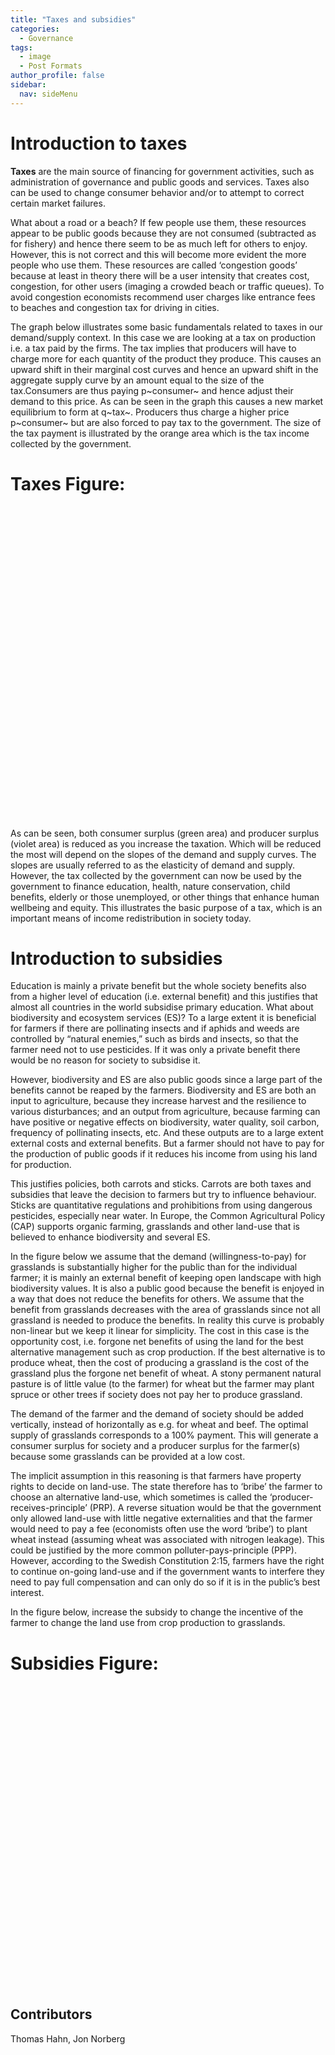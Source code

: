 ```yaml
---
title: "Taxes and subsidies"
categories:
  - Governance
tags:
  - image
  - Post Formats
author_profile: false
sidebar:
  nav: sideMenu
---
```


# Introduction to taxes

**Taxes** are the main source of financing for government activities, such as administration of governance and public goods and services. Taxes also can be used to change consumer behavior and/or to attempt to correct certain market failures.

What about a road or a beach? If few people use them, these resources appear to be public goods because they are not consumed (subtracted as for fishery) and hence there seem to be as much left for others to enjoy. However, this is not correct and this will become more evident the more people who use them. These resources are called ‘congestion goods’ because at least in theory there will be a user intensity that creates cost, congestion, for other users (imaging a crowded beach or traffic queues). To avoid congestion economists recommend user charges like entrance fees to beaches and congestion tax for driving in cities.

The graph below illustrates some basic fundamentals related to taxes in our demand/supply context. In this case we are looking at a tax on production i.e. a tax paid by the firms. The tax implies that producers will have to charge more for each quantity of the product they produce. This causes an upward shift in their marginal cost curves and hence an upward shift in the aggregate supply curve by an amount equal to the size of the tax.Consumers are thus paying p~consumer~ and hence adjust their demand to this price. As can be seen in the graph this causes a new market equilibrium to form at q~tax~. Producers thus charge a higher price p~consumer~ but are also forced to pay tax to the government. The size of the tax payment is illustrated by the orange area which is the tax income collected by the government.

# Taxes Figure:

<div id="boxTax"></div>


As can be seen, both consumer surplus (green area) and producer surplus (violet area) is reduced as you increase the taxation. Which will be reduced the most will depend on the slopes of the demand and supply curves. The slopes are usually referred to as the elasticity of demand and supply. However, the tax collected by the government can now be used by the government to finance education, health, nature conservation, child benefits, elderly or those unemployed, or other things that enhance human wellbeing and equity. This illustrates the basic purpose of a tax, which is an important means of income redistribution in society today.




# Introduction to subsidies

Education is mainly a private benefit but the whole society benefits also from a higher level of education (i.e. external benefit) and this justifies that almost all countries in the world subsidise primary education. What about biodiversity and ecosystem services (ES)? To a large extent it is beneficial for farmers if there are pollinating insects and if aphids and weeds are controlled by “natural enemies,” such as birds and insects, so that the farmer need not to use pesticides. If it was only a private benefit there would be no reason for society to subsidise it.

However, biodiversity and ES are also public goods since a large part of the benefits cannot be reaped by the farmers. Biodiversity and ES are both an input to agriculture, because they increase harvest and the resilience to various disturbances; and an output from agriculture, because farming can have positive or negative effects on biodiversity, water quality, soil carbon, frequency of pollinating insects, etc. And these outputs are to a large extent external costs and external benefits. But a farmer should not have to pay for the production of public goods if it reduces his income from using his land for production.

This justifies policies, both carrots and sticks. Carrots are both taxes and subsidies that leave the decision to farmers but try to influence behaviour. Sticks are quantitative regulations and prohibitions from using dangerous pesticides, especially near water.  In Europe, the Common Agricultural Policy (CAP) supports organic farming, grasslands and other land-use that is believed to enhance biodiversity and several ES.

In the figure below we assume that the demand (willingness-to-pay) for grasslands is substantially higher for the public than for the individual farmer; it is mainly an external benefit of keeping open landscape with high biodiversity values. It is also a public good because the benefit is enjoyed in a way that does not reduce the benefits for others. We assume that the benefit from grasslands decreases with the area of grasslands since not all grassland is needed to produce the benefits. In reality this curve is probably non-linear but we keep it linear for simplicity. The cost in this case is the opportunity cost, i.e. forgone net benefits of using the land for the best alternative management such as crop production. If the best alternative is to produce wheat, then the cost of producing a grassland is the cost of the grassland plus the forgone net benefit of wheat. A stony permanent natural pasture is of little value (to the farmer) for wheat but the farmer may plant spruce or other trees if society does not pay her to produce grassland.

The demand of the farmer and the demand of society should be added vertically, instead of horizontally as e.g. for wheat and beef. The optimal supply of grasslands corresponds to a 100% payment. This will generate a consumer surplus for society and a producer surplus for the farmer(s) because some grasslands can be provided at a low cost.

The implicit assumption in this reasoning is that farmers have property rights to decide on land-use. The state therefore has to ‘bribe’ the farmer to choose an alternative land-use, which sometimes is called the ‘producer-receives-principle’ (PRP). A reverse situation would be that the government only allowed land-use with little negative externalities and that the farmer would need to pay a fee (economists often use the word ‘bribe’) to plant wheat instead (assuming wheat was associated with nitrogen leakage). This could be justified by the more common polluter-pays-principle (PPP). However, according to the Swedish Constitution 2:15, farmers have the right to continue on-going land-use and if the government wants to interfere they need to pay full compensation and can only do so if it is in the public’s best interest.

In the figure below, increase the subsidy to change the incentive of the farmer to change the land use from crop production to grasslands.


# Subsidies Figure:

<div id="boxSub"></div>


## Contributors

Thomas Hahn, Jon Norberg

<style>
#boxTax {
    width:700px;
    height:500px;
    margin: 0 4em 1em 0;
    float: left;
}
#boxSub {
    width:700px;
    height:500px;
    margin: 0 4em 1em 0;
    float: left;
}
  .JXGtext {
    background-color:transparent;
    font-family: Arial, Helvetica, Geneva;
    font-size:11px;
    padding:0px;
    margin:0px;
  }
</style>

<script src="https://jsxgraph.uni-bayreuth.de/distrib/jsxgraphcore.js"></script>
<script>
JXG.Options.axis.ticks.majorHeight = 40; // removes larger grid
JXG.Options.axis.ticks.drawLabels = false;
JXG.Options.axis.ticks.insertTicks = false;
JXG.Options.axis.lastArrow = false;
var b = JXG.JSXGraph.initBoard('boxTax', {boundingbox: [-0.2, 1.1, 1.1, -0.2], axis: true,showNavigation:false,showCopyright:false});

    u = b.createElement('slider', [
        [0.0, -0.05],
        [1.0, -0.05],
        [0, 0, 1]
    ], {
        name: '&epsilon;',
        strokeColor: 'black',
        fillColor: 'black'
    });
    ut = b.createElement('text', [0.5, -0.1, "Tax"], {
        fixed: true
    });




//The value of s is"+s.Value().toFixed(2)

//var checkbox = b.create('checkbox', [0.25, 0.5, 'Change Y'], {});

    var chk = b.create('text', [0.01,-0.1,
            '<input type="checkbox" id="showU" onchange="toggleUpper()" unchecked/>  Welfare benefit<br/>'
                               ],{strokeColor:'#1f78b4'});

    var upperVisible = true;
    var toggleUpper = function() {
            upperVisible = !upperVisible;
        if (upperVisible==true) {
            h.setProperty({fillOpacity:0.5});
            h.setProperty({strokeColor:false});
        }
        else
        {
            h.setProperty({fillOpacity:1});
            h.setProperty({strokeColor:true});
        }
        };

var q=2
var col1='silver'
var col2='grey'
var polygonColor='#1f78b4'
var helperColor=false//'#888888'//false
var helperLabel=false
var slideFactor=1.5
var taxRevCol='#ff7f00'
var prodSurCol='#6a3d9a'
var conSurCol='#b2df8a'
var welfOpac=0.5




var p1 = b.create('point',[0,1],{size:1,strokeColor:col1,fillColor:col1,withLabel:false});
var p2 = b.create('point',[1,0],{size:1,strokeColor:col1,fillColor:col1,withLabel:false});
var p3 = b.create('point',[1,1],{size:1,strokeColor:col1,fillColor:col1,withLabel:false});
var p4 = b.create('point',[0,0.3],{size:1,strokeColor:col1,fillColor:col1,withLabel:false});
var q1 = b.create('point',[0.6,0.3],{size:5,fillColor:'red', name:'Demand', labelColor:col2,face:'+',label:{strokeColor:'red'}});
var q2 = b.create('point',[0.6,0.6],{size:5,fillColor:'blue',strokeColor:'blue', name:'Supply',face:'+',label:{strokeColor:'blue'}});

var p4TS = b.create('point',[function(){ return (p4.X());},function(){ return (p4.Y()*(1+slideFactor*u.Value()));}],{size:0,strokeColor:col1,fillColor:col1,withLabel:false});
var p3TS = b.create('point',[function(){ return (p3.X());},function(){ return (p3.Y()*(1+slideFactor*u.Value()));}],{size:0,strokeColor:col1,fillColor:col1,withLabel:false});
var q2TS = b.create('point',[function(){ return (q2.X());},function(){ return (q2.Y()*(1+slideFactor*u.Value()));}],{size:0,strokeColor:col1,fillColor:col1,withLabel:false});


var Demand = b.create('curve', JXG.Math.Numerics.bezier([p1,q1,q1,p2]),{strokecolor:'red', strokeWidth:3});
var Supply = b.create('curve', JXG.Math.Numerics.bezier([p3,q2,q2,p4]),{strokecolor:'blue', strokeWidth:3});
var SupplyTS = b.create('curve', JXG.Math.Numerics.bezier([p3TS,q2TS,q2TS,p4TS]),{strokecolor:'blue', strokeWidth:2, dash:2});


var SD = b.create('intersection', [Supply, Demand, 0],{size:3,strokeColor:false,fillColor:helperColor,withLabel:helperLabel,name:'SD'});
var SD0 = b.create('point',[function(){ return (SD.X());},0],{name:'Q_{no tax}',size:3,withLabel:false});
var SDY = b.create('point',[0,function(){ return (SD.Y());}],{size:3,strokeColor:false,fillColor:helperColor,withLabel:helperLabel,name:'SDY'});
var SD0S=b.create('segment',[SD,SDY],{strokeColor:helperColor,dash:2})

var SDTS = b.create('intersection', [SupplyTS, Demand, 0],{size:3,strokeColor:false,fillColor:helperColor,withLabel:helperLabel,name:'SDTS'});
var SDTS0=b.create('point',[function(){ return (SDTS.X());},0],{size:3,strokeColor:false,fillColor:helperColor,withLabel:true,name:'q_{produced}'});
var QstarLine=b.create('segment',[SDTS,SDTS0],{strokeColor:helperColor,dash:2})
var pProd=b.create('intersection',[QstarLine,Supply],{size:3,strokeColor:false,fillColor:helperColor,withLabel:helperLabel,name:'pProd'});
var pProd0=b.create('point',[0,function(){ return (pProd.Y());}],{size:3,strokeColor:false,fillColor:helperColor,withLabel:helperLabel,name:'pProd0'});
var pProdS=b.create('segment',[pProd,pProd0],{strokeColor:helperColor,dash:2})

var XYZ=b.create('intersection',[SD0S,QstarLine],{size:3,strokeColor:false,fillColor:helperColor,withLabel:helperLabel,name:'XYZ'});

var Pstar=b.create('point',[0,function(){ return (SDTS.Y());}],{size:3,strokeColor:false,fillColor:helperColor,withLabel:true,name:'P_{consumer}'});
var PstarLine=b.create('segment',[Pstar,SDTS],{strokeColor:helperColor,dash:2})

var helpLine=b.create('line',[SD,SD0],{strokeColor:helperColor,dash:2})
var SDTSh = b.create('intersection', [SupplyTS, helpLine, 0],{size:3,strokeColor:false,fillColor:helperColor,withLabel:helperLabel,name:'SDTSh'});
var Int2 = b.create('intersection', [SupplyTS, SD0S, 0],{size:3,strokeColor:false,fillColor:helperColor,withLabel:helperLabel,name:'Int2'});


var h = b.create('polygon', [SD, SDTS, SDTSh,SD],{name:'h',size:3,fillcolor:polygonColor, strokeColor:false,withLabel:helperLabel, fillOpacity:0.5});
var d = b.create('polygon', [SD, XYZ, SDTS,SD],{name:'d',size:3,fillcolor:polygonColor, strokeColor:false,withLabel:helperLabel, fillOpacity:0.5});
var e = b.create('polygon', [SD, XYZ, pProd],{name:'e',size:3,fillcolor:polygonColor, strokeColor:false,withLabel:helperLabel, fillOpacity:0.5});
var conSur = b.create('polygon', [SDTS, Pstar, p1],{name:'conSur',size:3,fillcolor:conSurCol, strokeColor:false,withLabel:helperLabel, fillOpacity:0.5});

var taxRev = b.create('polygon', [pProd, SDTS, Pstar,pProd0],{name:'TaxRev',size:3,fillcolor:taxRevCol, strokeColor:false,withLabel:helperLabel, fillOpacity:0.5});

var prodSur = b.create('polygon', [pProd, p4, pProd0],{name:'prodSur',size:3,fillcolor:prodSurCol, strokeColor:false,withLabel:helperLabel, fillOpacity:0.5});

    taxT = b.createElement('text', [0.05, -0.15, function(){return (h.Area()*100).toFixed(2);}], {
        fixed: true
    });
</script>

<script>
//remeber to set on load in jsfiddle


JXG.Options.axis.ticks.majorHeight = 40; // removes larger grid
JXG.Options.axis.ticks.drawLabels = false;
JXG.Options.axis.ticks.insertTicks = false;
JXG.Options.axis.lastArrow = false;
var b = JXG.JSXGraph.initBoard('boxSub', {boundingbox: [-0.05, 1.1, 1.1, -0.2], axis: true,showNavigation:false,showCopyright:false});



var q=2
var col1='silver'
var col2='grey'
var polygonColor='#1f78b4'
var helperColor=false//'#888888'//false
var helperLabel=false
var slideFactor=10
var taxRevCol='#ff7f00'
var prodSurCol='#6a3d9a'
var conSurCol='#b2df8a'
var welfOpac=0.5

    u = b.createElement('slider', [
        [0.0, -0.12],
        [1.0, -0.12],
        [0, 0, 1]
    ], {

        strokeColor: 'black',
        fillColor: 'black'
    });

    ut = b.createElement('text', [0.45, -0.18, "Subsidy"], {fixed: true, strokecolor:'green'});

    PublicD = b.createElement('text', [0.1, 0.94, "Public demand"], {fixed: true, strokecolor:'red'});



farmerMC = b.createElement('text', [0.83, 0.8, "Farmer Cost"], {fixed: true, strokecolor:'blue'});

    Xlabel = b.createElement('text', [0.9, -0.05, "Grasslands (ha)"], {fixed: true});

var p1 = b.create('point',[0,1],{size:1,strokeColor:col1,fillColor:col1,withLabel:helperLabel});
var p2 = b.create('point',[1,0],{size:1,strokeColor:col1,fillColor:col1,withLabel:helperLabel});
var p3 = b.create('point',[1,1],{size:1,strokeColor:col1,fillColor:col1,withLabel:helperLabel});
var p4 = b.create('point',[0,0.05],{size:1,strokeColor:col1,fillColor:col1,withLabel:helperLabel});
var p5 = b.create('point',[0,0.1],{size:1,strokeColor:col1,fillColor:col1,withLabel:helperLabel});
var p6 = b.create('point',[1,0.0],{size:1,strokeColor:col1,fillColor:col1,withLabel:helperLabel});
var p7 = b.create('point',[function(){ return (p5.X());},function(){ return (p5.Y()*(1+slideFactor*u.Value()));}],{size:0,strokeColor:col1,fillColor:col1,withLabel:false});


var SDemand = b.create('segment', [p1,p2],{strokecolor:'red', strokeWidth:1});
var Supply = b.create('segment', [p3,p4],{strokecolor:'blue', strokeWidth:2});
var FDemand = b.create('segment', [p5,p6],{strokecolor:'red', strokeWidth:1});
var FTDemand = b.create('segment', [p7,p6],{strokecolor:'green', strokeWidth:1, dash: 2});


var IF = b.create('intersection', [Supply, FDemand, 0],{size:3,strokeColor:false,fillColor:helperColor,withLabel:helperLabel});
var IS = b.create('intersection', [Supply, SDemand, 0],{size:3,strokeColor:false,fillColor:helperColor,withLabel:helperLabel});
var I1 = b.create('intersection', [Supply, FTDemand, 0],{size:3,strokeColor:false,fillColor:'green',withLabel:helperLabel});


var LineIF = b.create('segment', [IF,[function (){return IF.X()},0]],{strokecolor:'grey', strokeWidth:2, dash: 2});

var LineIS = b.create('segment', [IS,[function (){return IS.X()},0]],{strokecolor:'grey', strokeWidth:2, dash: 2});

var LineI1 = b.create('segment', [I1,[function (){return I1.X()},0]],{strokecolor:'green', strokeWidth:2});

var FarmerGrass = b.create('point',[function (){return I1.X()},0],{size:1,strokeColor:col1,fillColor:col1,withLabel:true,name:"F_{grassland}(ha)"});

    farmerD = b.createElement('text', [function (){return 0.03+I1.X()}, function (){return 0.01+I1.Y()}, "Farmer demand"], {fixed: true, strokecolor:'green'});


</script>
